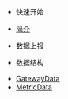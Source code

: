 - 快速开始

 * [简介](/)

 * [数据上报](report.md)

- 数据结构
 * [GatewayData](data-types/GatewayData.md)
 * [MetricData](data-types/MetricData.md)